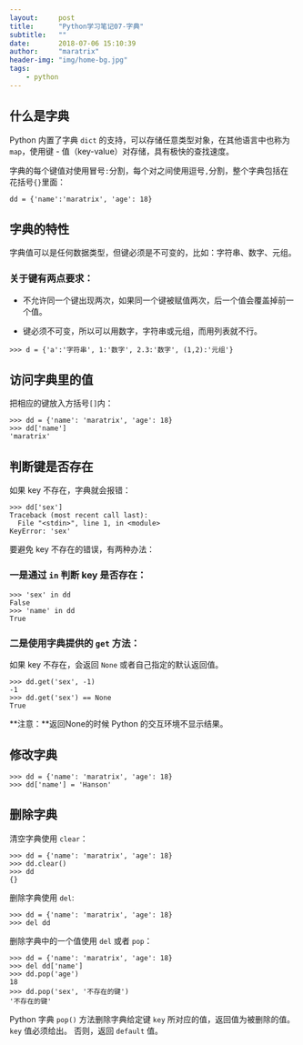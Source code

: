```yaml
---
layout:     post
title:      "Python学习笔记07-字典"
subtitle:   ""
date:       2018-07-06 15:10:39
author:     "maratrix"
header-img: "img/home-bg.jpg"
tags:
    - python
---
```


## 什么是字典

Python 内置了字典 `dict` 的支持，可以存储任意类型对象，在其他语言中也称为 `map`，使用键 - 值（key-value）对存储，具有极快的查找速度。

字典的每个键值对使用冒号`:`分割，每个对之间使用逗号`,`分割，整个字典包括在花括号`{}`里面：

```
dd = {'name':'maratrix', 'age': 18}
```

## 字典的特性

字典值可以是任何数据类型，但键必须是不可变的，比如：字符串、数字、元组。

### 关于键有两点要求：

- 不允许同一个键出现两次，如果同一个键被赋值两次，后一个值会覆盖掉前一个值。

- 键必须不可变，所以可以用数字，字符串或元组，而用列表就不行。

```
>>> d = {'a':'字符串', 1:'数字', 2.3:'数字', (1,2):'元组'}
```

## 访问字典里的值

把相应的键放入方括号`[]`内：

```
>>> dd = {'name': 'maratrix', 'age': 18}
>>> dd['name']
'maratrix'
```

## 判断键是否存在

如果 key 不存在，字典就会报错：

```
>>> dd['sex']
Traceback (most recent call last):
  File "<stdin>", line 1, in <module>
KeyError: 'sex'
```

要避免 key 不存在的错误，有两种办法：

### 一是通过 `in` 判断 key 是否存在：

```
>>> 'sex' in dd
False
>>> 'name' in dd
True
```

### 二是使用字典提供的 `get` 方法：

如果 key 不存在，会返回 `None` 或者自己指定的默认返回值。

```
>>> dd.get('sex', -1)
-1
>>> dd.get('sex') == None
True
```

**注意：**返回None的时候 Python 的交互环境不显示结果。

## 修改字典

```
>>> dd = {'name': 'maratrix', 'age': 18}
>>> dd['name'] = 'Hanson'
```

## 删除字典

清空字典使用 `clear`：

```
>>> dd = {'name': 'maratrix', 'age': 18}
>>> dd.clear()
>>> dd
{}
```

删除字典使用 `del`:

```
>>> dd = {'name': 'maratrix', 'age': 18}
>>> del dd
```

删除字典中的一个值使用 `del` 或者 `pop`：

```
>>> dd = {'name': 'maratrix', 'age': 18}
>>> del dd['name']
>>> dd.pop('age')
18
>>> dd.pop('sex', '不存在的键')
'不存在的键'
```

Python 字典 `pop()` 方法删除字典给定键 `key` 所对应的值，返回值为被删除的值。`key` 值必须给出。 否则，返回 `default` 值。